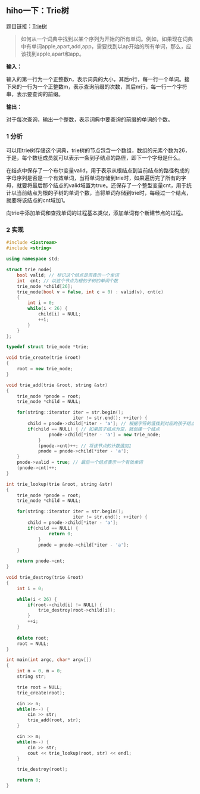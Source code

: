 ## hiho一下：Trie树

题目链接：[Trie树](http://hihocoder.com/problemset/problem/1014)

> 如何从一个词典中找到以某个序列为开始的所有单词。例如，如果现在词典中有单词apple,apart,add,app，需要找到以ap开始的所有单词，那么，应该找到apple,apart和app。

**输入：**

输入的第一行为一个正整数n，表示词典的大小，其后n行，每一行一个单词。接下来的一行为一个正整数m，表示查询前缀的次数，其后m行，每一行一个字符串，表示要查询的前缀。

**输出：**

对于每次查询，输出一个整数，表示词典中要查询的前缀的单词的个数。

### 1 分析

可以用trie树存储这个词典，trie树的节点包含一个数组，数组的元素个数为26，于是，每个数组成员就可以表示一条到子结点的路径，即下一个字母是什么。

在结点中保存了一个布尔变量valid，用于表示从根结点到当前结点的路径构成的字母序列是否是一个有效单词，当将单词存储到trie时，如果遍历完了所有的字母，就要将最后那个结点的valid域置为true。还保存了一个整型变量cnt，用于统计以当前结点为根的子树的单词个数，当将单词存储到trie时，每经过一个结点，就要将该结点的cnt域加1。

向trie中添加单词和查找单词的过程基本类似，添加单词有个新建节点的过程。

### 2 实现

``` C++
#include <iostream>
#include <string>

using namespace std;

struct trie_node{
	bool valid; // 标识这个结点是否表示一个单词
	int  cnt; // 以这个节点为根的子树的单词个数
	trie_node *child[26];
	trie_node(bool v = false, int c = 0) : valid(v), cnt(c)
	{
		int i = 0;
		while(i < 26) {
			child[i] = NULL;
			++i;
		}
	}
};

typedef struct trie_node *trie;

void trie_create(trie &root)
{
	root = new trie_node;
}

void trie_add(trie &root, string &str)
{
	trie_node *pnode = root;
	trie_node *child = NULL;

	for(string::iterator iter = str.begin();
		                 iter != str.end(); ++iter) {
		child = pnode->child[*iter - 'a']; // 根据字符的值找到对应的孩子结点
		if(child == NULL) { // 如果孩子结点为空，就创建一个结点
	    		pnode->child[*iter - 'a'] = new trie_node;
	    	}
	    	(pnode->cnt)++; // 将该节点的计数值加1
	    	pnode = pnode->child[*iter - 'a'];
	}
	pnode->valid = true; // 最后一个结点表示一个有效单词
	(pnode->cnt)++;
}

int trie_lookup(trie &root, string &str)
{
	trie_node *pnode = root;
	trie_node *child = NULL;

	for(string::iterator iter = str.begin();
		                 iter != str.end(); ++iter) {
		child = pnode->child[*iter - 'a'];
		if(child == NULL) {
	    		return 0;
	    	}
	    	pnode = pnode->child[*iter - 'a'];
	}

	return pnode->cnt;
}

void trie_destroy(trie &root)
{
	int i = 0;

	while(i < 26) {
		if(root->child[i] != NULL) {
			trie_destroy(root->child[i]);
		}
		++i;
	}
	
	delete root;
	root = NULL;
}

int main(int argc, char* argv[])
{
	int n = 0, m = 0;
	string str;

	trie root = NULL;
	trie_create(root);

	cin >> n;
	while(n--) {
		cin >> str;
		trie_add(root, str);
	}

	cin >> m;
	while(m--) {
		cin >> str;
		cout << trie_lookup(root, str) << endl;
	}

	trie_destroy(root);

	return 0;
}
```
